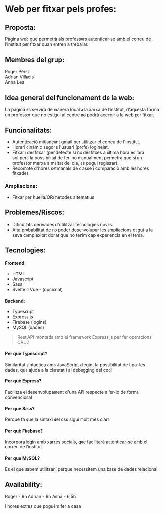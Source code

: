 # Web per fitxar pels profes:
## Proposta:
Pàgina web que permetrà als professors autenticar-se amb el correu de l’institut per fitxar quan entren a treballar.

## Membres del grup:
Roger Pérez  
Adrian Villacis  
Anna Lea  

## Idea general del funcionament de la web:
La pàgina es servirà de manera local a la xarxa de l’institut, d’aquesta forma un professor que no estigui al centre no podrà accedir a la web per fitxar.  

## Funcionalitats:
* Autenticació mitjançant gmail per utilitzar el correu de l'institut.
* Horari dinàmic segons l'usuari (profe) loginejat.  
* Fitxar i desfitxar (per defecte si no desfitxes a última hora es farà sol,pero la possibilitat de fer-ho manualment permetrà que si un professor marxa a meitat del dia, es pugui registrar).
* Recompte d'hores setmanals de classe i comparaciò amb les hores fitxades.
### Ampliacions:
* Fitxar per huella/QR/metodes alternatius

## Problemes/Riscos:
* Dificultats derivades d'utilitzar tecnologies noves.
* Alta probabilitat de no poder desenvolupar les ampliacions degut a la seva complexitat donat que no tenim cap experiencia en el tema.

## Tecnologies:
#### Frontend:
* HTML
* Javascript
* Sass
* Svelte o Vue - (opcional)
#### Backend:
* Typescript
* Express.js
* Firebase (logins)
* MySQL (dades)

> Rest API montada amb el framework Express.js per fer operacions CRUD
#### Per què Typescript?
Similaritat sintactica amb JavaScript afegint la possibilitat de tipar les dades, que ajuda a la claretat i al debugging del codi
#### Per què Express?
Facilitza el desenvolupament d'una API respecte a fer-lo de forma convencional
#### Per què Sass?
Perque fa que la sintaxi del css sigui molt mès clara
#### Per què Firebase?
Incorpora login amb xarxes socials, que facilitarà autenticar-se amb el correu de l’institut
#### Per que MySQL?
Es el que sabem utilitzar i perque necessitem una base de dades relacional

## Availability:
Roger - 9h
Adrian - 9h
Anna - 6.5h

I hores extres que poguèm fer a casa
